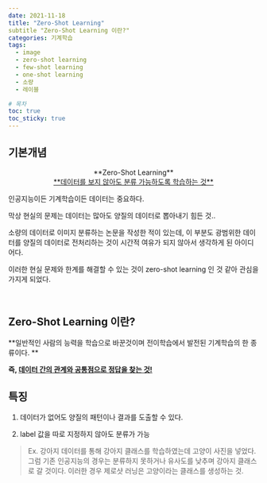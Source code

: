 ```yaml
---
date: 2021-11-18
title: "Zero-Shot Learning"
subtitle "Zero-Shot Learning 이란?"
categories: 기계학습
tags:
  - image
  - zero-shot learning
  - few-shot learning
  - one-shot learning
  - 소량
  - 레이블

# 목차
toc: true  
toc_sticky: true 
---
```





## 기본개념

<center>**Zero-Shot Learning**</center>

<center><u>**데이터를 보지 않아도 분류 가능하도록 학습하는 것**</u></center>

인공지능이든 기계학습이든 데이터는 중요하다. 

막상 현실의 문제는 데이터는 많아도 양질의 데이터로 뽑아내기 힘든 것..

소량의 데이터로 이미지 분류하는 논문을 작성한 적이 있는데, 이 부분도 광범위한 데이터를 양질의 데이터로 전처리하는 것이 시간적 여유가 되지 않아서 생각하게 된 아이디어다.

​이러한 현실 문제와 한계를 해결할 수 있는 것이 zero-shot learning 인 것 같아 관심을 가지게 되었다. 


​
## Zero-Shot Learning 이란?

**일반적인 사람의 능력을 학습으로 바꾼것이며 전이학습에서 발전된 기계학습의 한 종류이다. **

**즉, <u>데이터 간의 관계와 공통점으로 정답을 찾는 것!</u>**

## 특징

1. 데이터가 없어도 양질의 패턴이나 결과를 도출할 수 있다.

2. label 값을 따로 지정하지 않아도 분류가 가능

> Ex. 강아지 데이터를 통해 강아지 클래스를 학습하였는데 고양이 사진을 넣었다. 그럼 기존 인공지능의 경우는 분류하지 못하거나 유사도를 낮추며 강아지 클래스로 갈 것이다. 이러한 경우 제로샷 러닝은 고양이라는 클래스를 생성하는 것. 